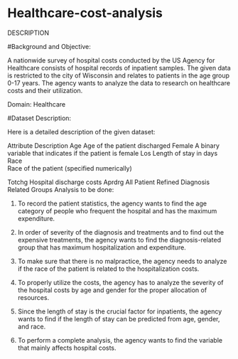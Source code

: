 # Healthcare-cost-analysis
DESCRIPTION

#Background and Objective:

A nationwide survey of hospital costs conducted by the US Agency for Healthcare consists of hospital records of inpatient samples. The given data is restricted to the city of Wisconsin and relates to patients in the age group 0-17 years. The agency wants to analyze the data to research on healthcare costs and their utilization.

Domain: Healthcare

#Dataset Description:

Here is a detailed description of the given dataset:

Attribute	Description
Age 	Age of the patient discharged
Female 	A binary variable that indicates if the patient is female
Los	Length of stay in days
Race 	
Race of the patient (specified numerically)

Totchg	Hospital discharge costs
Aprdrg	All Patient Refined Diagnosis Related Groups
Analysis to be done: 

1. To record the patient statistics, the agency wants to find the age category of people who frequent the hospital and has the maximum expenditure.

2. In order of severity of the diagnosis and treatments and to find out the expensive treatments, the agency wants to find the diagnosis-related group that has maximum hospitalization and expenditure.

3. To make sure that there is no malpractice, the agency needs to analyze if the race of the patient is related to the hospitalization costs.

4. To properly utilize the costs, the agency has to analyze the severity of the hospital costs by age and gender for the proper allocation of resources.

5. Since the length of stay is the crucial factor for inpatients, the agency wants to find if the length of stay can be predicted from age, gender, and race.

6. To perform a complete analysis, the agency wants to find the variable that mainly affects hospital costs.
